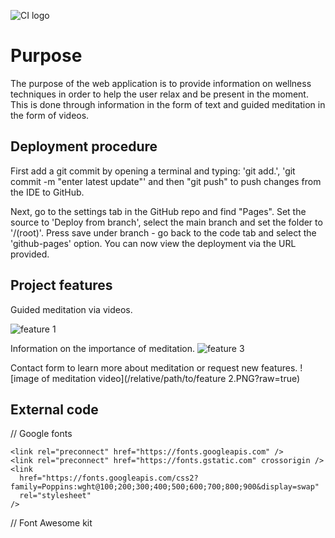 ![CI logo](https://codeinstitute.s3.amazonaws.com/fullstack/ci_logo_small.png)

# Purpose

The purpose of the web application is to provide information on wellness techniques in order to help the user relax and be present in the moment. This is done through information in the form of text and guided meditation in the form of videos.

## Deployment procedure

First add a git commit by opening a terminal and typing: 'git add.', 'git commit -m "enter latest update"' and then "git push" to push changes from the IDE to GitHub.

Next, go to the settings tab in the GitHub repo and find "Pages". Set the source to 'Deploy from branch', select the main branch and set the folder to '/(root)'. Press save under branch - go back to the code tab and select the 'github-pages' option. You can now view the deployment via the URL provided.

## Project features

Guided meditation via videos.

![feature 1](https://github.com/GuledY/Project-1/assets/141145982/54a6e71d-4c6d-4617-bac0-d0d14d591816)

Information on the importance of meditation.
![feature 3](https://github.com/GuledY/Project-1/assets/141145982/755e99bb-02c1-4410-8368-c77377c3ba92)

Contact form to learn more about meditation or request new features.
![image of meditation video](/relative/path/to/feature 2.PNG?raw=true)

## External code

// Google fonts

    <link rel="preconnect" href="https://fonts.googleapis.com" />
    <link rel="preconnect" href="https://fonts.gstatic.com" crossorigin />
    <link
      href="https://fonts.googleapis.com/css2?family=Poppins:wght@100;200;300;400;500;600;700;800;900&display=swap"
      rel="stylesheet"
    />

// Font Awesome kit

<script
      src="https://kit.fontawesome.com/ca309e9468.js"
      crossorigin="anonymous"
    ></script>
